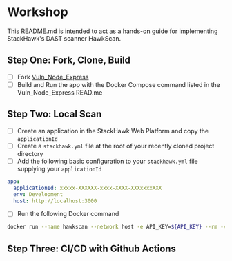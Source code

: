 # Workshop

This README.md is intended to act as a hands-on guide for implementing StackHawk's DAST scanner HawkScan.

## Step One: Fork, Clone, Build
- [ ] Fork [Vuln_Node_Express](https://github.com/kaakaww/vuln_node_express)
- [ ] Build and Run the app with the Docker Compose command listed in the Vuln_Node_Express READ.me

## Step Two: Local Scan
- [ ] Create an application in the StackHawk Web Platform and copy the `applicationId`
- [ ] Create a `stackhawk.yml` file at the root of your recently cloned project directory
- [ ] Add the following basic configuration to your `stackhawk.yml` file supplying your `applicationId`

```YAML
app:
  applicationId: xxxxx-XXXXXX-xxxx-XXXX-XXXxxxxXXX
  env: Development
  host: http://localhost:3000
```
- [ ] Run the following Docker command
```bash 
docker run --name hawkscan --network host -e API_KEY=${API_KEY} --rm -v $(pwd):/hawk:rw -it stackhawk/hawkscan:latest
```


## Step Three: CI/CD with Github Actions
